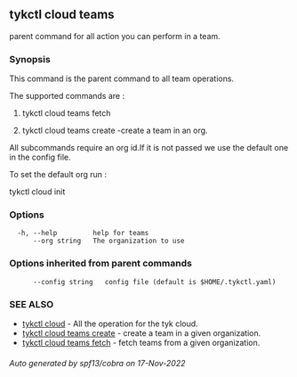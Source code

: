 ## tykctl cloud teams

parent command for all action you can perform in a team.

### Synopsis


This command is the parent command to all team operations.

The supported commands are :

1. tykctl cloud teams fetch 

2. tykctl cloud teams create -create a team in an org.

All subcommands require an org id.If it is not passed we use the default one in the config file.

To set the default org run :

tykctl cloud init


### Options

```
  -h, --help         help for teams
      --org string   The organization to use
```

### Options inherited from parent commands

```
      --config string   config file (default is $HOME/.tykctl.yaml)
```

### SEE ALSO

* [tykctl cloud](tykctl_cloud.md)	 - All the operation for the tyk cloud.
* [tykctl cloud teams create](tykctl_cloud_teams_create.md)	 - create a team in a given organization.
* [tykctl cloud teams fetch](tykctl_cloud_teams_fetch.md)	 - fetch teams from a given organization.

###### Auto generated by spf13/cobra on 17-Nov-2022
